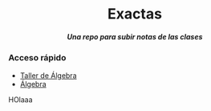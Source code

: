 <div align='center'>
  <h1>Exactas</h1>
  <h5>Una repo para subir notas de las clases</h5>
</div>

### Acceso rápido

- [Taller de Álgebra](./COMP930001-Álgebra-1/taller/)
- [Álgebra](./COMP930001-Álgebra-1/)

HOlaaa
